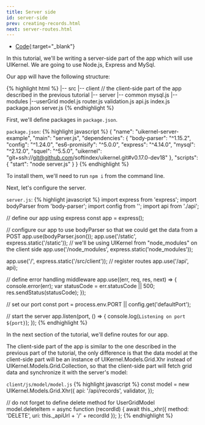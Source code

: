 ```yaml
---
title: Server side
id: server-side
prev: creating-records.html
next: server-routes.html
---
```

* [Code](https://github.com/softindex/uikernel-server-example){:target="_blank"}

In this tutorial, we'll be writing a server-side part of the app which will use UIKernel.
We are going to use Node.js, Express and MySql.

Our app will have the following structure:

{% highlight html %}
|-- src
    |-- client // the client-side part of the app described in the previous tutorial
    |-- server
        |-- common
            mysql.js
        |-- modules
            |--userGrid
                model.js
                router.js
                validation.js
        api.js
        index.js
package.json
server.js
{% endhighlight %}

First, we'll define packages in `package.json`.

`package.json`:
{% highlight javascript %}
{
  "name": "uikernel-server-example",
  "main": "server.js",
  "dependencies": {
    "body-parser": "^1.15.2",
    "config": "^1.24.0",
    "es6-promisify": "^5.0.0",
    "express": "^4.14.0",
    "mysql": "^2.12.0",
    "squel": "^5.5.0",
    "uikernel": "git+ssh://git@github.com/softindex/uikernel.git#v0.17.0-dev18"
  },
  "scripts": {
    "start": "node server.js"
  }
}
{% endhighlight %}

To install them, we'll need to run `npm i` from the command line.

Next, let's configure the server.

`server.js`:
{% highlight javascript %}
import express from 'express';
import bodyParser from 'body-parser';
import config from '<your-config-module>';
import api from './api';

// define our app using express
const app = express();

// configure our app to use bodyParser so that we could get the data from a POST
app.use(bodyParser.json());
app.use('/static', express.static('/static'));
// we'll be using UIKernel from "node_modules" on the client side
app.use('/node_modules', express.static('node_modules'));

app.use('/', express.static('/src/client'));
// register routes
app.use('/api', api);

// define error handling middleware
app.use((err, req, res, next) => {
  console.error(err);
  var statusCode = err.statusCode || 500;
  res.sendStatus(statusCode);
});

// set our port
const port = process.env.PORT || config.get('defaultPort');

// start the server
app.listen(port, () => {
  console.log(`Listening on port ${port}`);
});
{% endhighlight %}

In the next section of the tutorial, we'll define routes for our app.

The client-side part of the app is similar to the one described in the previous part of the tutorial,
the only difference is that the data model at the client-side part will be an instance of UIKernel.Models.Grid.Xhr
instead of UIKernel.Models.Grid.Collection, so that the client-side part will fetch grid data and synchronize it
with the server's model:

`client/js/model/model.js`
{% highlight javascript %}
const model = new UIKernel.Models.Grid.Xhr({
  api: '/api/records',
  validator,
});

// do not forget to define delete method for UserGridModel
model.deleteItem = async function (recordId) {
  await this._xhr({
    method: 'DELETE',
    uri: this._apiUrl + '/' + recordId
  });
};
{% endhighlight %}
